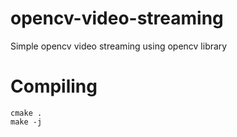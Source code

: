# opencv-video-streaming
Simple opencv video streaming using opencv library
# Compiling
```
cmake .
make -j
```
